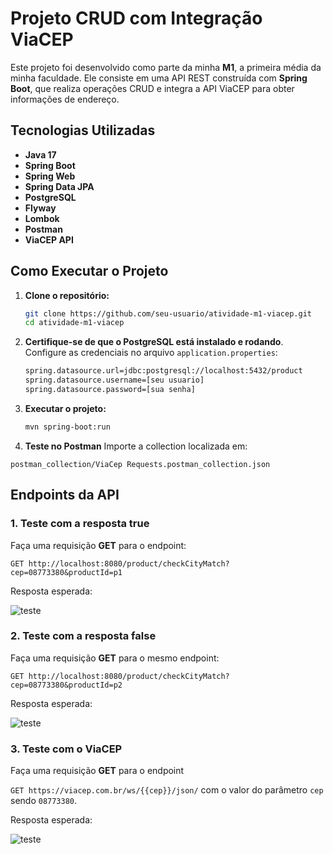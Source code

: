# Projeto CRUD com Integração ViaCEP

Este projeto foi desenvolvido como parte da minha **M1**, a primeira média da minha faculdade. Ele consiste em uma API REST construída com **Spring Boot**, que realiza operações CRUD e integra a API ViaCEP para obter informações de endereço.

## Tecnologias Utilizadas
- **Java 17**
- **Spring Boot**
- **Spring Web**
- **Spring Data JPA**
- **PostgreSQL**
- **Flyway**
- **Lombok**
- **Postman** 
- **ViaCEP API**

## Como Executar o Projeto

1. **Clone o repositório:**
   ```sh
   git clone https://github.com/seu-usuario/atividade-m1-viacep.git
   cd atividade-m1-viacep
   ```

2. **Certifique-se de que o PostgreSQL está instalado e rodando**. Configure as credenciais no arquivo ``application.properties``: 

    ```sh
    spring.datasource.url=jdbc:postgresql://localhost:5432/product
    spring.datasource.username=[seu usuario]
    spring.datasource.password=[sua senha]
    ```

3. **Executar o projeto:**
   ```sh
   mvn spring-boot:run
   ```


4. **Teste no Postman**
Importe a collection localizada em: 

`postman_collection/ViaCep Requests.postman_collection.json`

## Endpoints da API

### 1. Teste com a resposta **true**

Faça uma requisição **GET** para o endpoint:

`GET http://localhost:8080/product/checkCityMatch?cep=08773380&productId=p1`

Resposta esperada:

![teste](https://i.imgur.com/diF3kKy.png)

### 2. Teste com a resposta **false**

Faça uma requisição **GET** para o mesmo endpoint:

`GET http://localhost:8080/product/checkCityMatch?cep=08773380&productId=p2`

Resposta esperada:

![teste](https://i.imgur.com/2vWyB05.png)

### 3. Teste com o ViaCEP

Faça uma requisição **GET** para o endpoint 

`GET https://viacep.com.br/ws/{{cep}}/json/` com o valor do parâmetro `cep` sendo `08773380`.

Resposta esperada:

![teste](https://i.imgur.com/cck8GsF.png)
